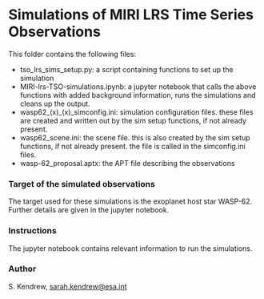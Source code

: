 # Simulations of MIRI LRS Time Series Observations

This folder contains the following files:

* tso_lrs_sims_setup.py: a script containing functions to set up the simulation
* MIRI-lrs-TSO-simulations.ipynb: a jupyter notebook that calls the above functions with added background information, runs the simulations and cleans up the output.
* wasp62_(x)_(x)_simconfig.ini: simulation configuration files. these files are created and written out by the sim setup functions, if not already present.
* wasp62_scene.ini: the scene file. this is also created by the sim setup functions, if not already present. the file is called in the simconfig.ini files.
* wasp-62_proposal.aptx: the APT file describing the observations

### Target of the simulated observations

The target used for these simulations is the exoplanet host star WASP-62. Further details are given in the jupyter notebook.

### Instructions

The jupyter notebook contains relevant information to run the simulations. 

### Author

S. Kendrew, sarah.kendrew@esa.int